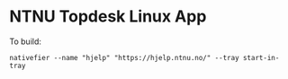 # NTNU Topdesk Linux App



To build:
````
nativefier --name "hjelp" "https://hjelp.ntnu.no/" --tray start-in-tray
````
